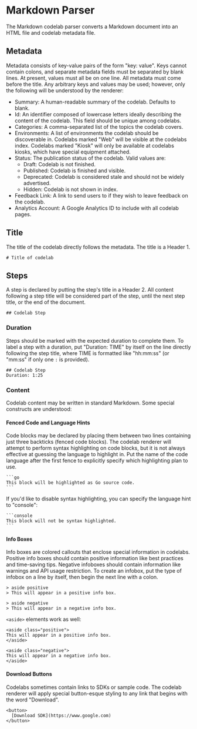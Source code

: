 # Markdown Parser

The Markdown codelab parser converts a Markdown document into an HTML file and
codelab metadata file.

## Metadata

Metadata consists of key-value pairs of the form "key: value". Keys cannot
contain colons, and separate metadata fields must be separated by blank lines.
At present, values must all be on one line. All metadata must come before the
title. Any arbitrary keys and values may be used; however, only the following
will be understood by the renderer:

- Summary: A human-readable summary of the codelab. Defaults to blank.
- Id: An identifier composed of lowercase letters ideally describing the
  content of the codelab. This field should be unique among
  codelabs.
- Categories: A comma-separated list of the topics the codelab covers.
- Environments: A list of environments the codelab should be discoverable in.
  Codelabs marked "Web" will be visible at the codelabs index. Codelabs marked
  "Kiosk" will only be available at codelabs kiosks, which have special
  equipment attached.
- Status: The publication status of the codelab. Valid values are:
  - Draft: Codelab is not finished.
  - Published: Codelab is finished and visible.
  - Deprecated: Codelab is considered stale and should not be widely advertised.
  - Hidden: Codelab is not shown in index.
- Feedback Link: A link to send users to if they wish to leave feedback on the
  codelab.
- Analytics Account: A Google Analytics ID to include with all codelab pages.

## Title

The title of the codelab directly follows the metadata. The title is a Header 1.

```
# Title of codelab
```

## Steps

A step is declared by putting the step's title in a Header 2. All content
following a step title will be considered part of the step, until the next step
title, or the end of the document.

```
## Codelab Step
```

### Duration

Steps should be marked with the expected duration to complete them. To label a
step with a duration, put "Duration: TIME" by itself on the line directly
following the step title, where TIME is formatted like "hh:mm:ss" (or "mm:ss" if
only one `:` is provided).

```
## Codelab Step
Duration: 1:25
```

### Content

Codelab content may be written in standard Markdown. Some special constructs are
understood:

#### Fenced Code and Language Hints

Code blocks may be declared by placing them between two lines containing just
three backticks (fenced code blocks). The codelab renderer will attempt to
perform syntax highlighting on code blocks, but it is not always effective at
guessing the language to highlight in. Put the name of the code language after
the first fence to explicitly specify which highlighting plan to use.

    ```go
    This block will be highlighted as Go source code.
    ```

If you'd like to disable syntax highlighting, you can specify the language
hint to "console":

    ```console
    This block will not be syntax highlighted.
    ```

#### Info Boxes

Info boxes are colored callouts that enclose special information in codelabs.
Positive info boxes should contain positive information like best practices and
time-saving tips. Negative infoboxes should contain information like warnings
and API usage restriction. To create an infobox, put the type of infobox on a
line by itself, then begin the next line with a colon.

```
> aside positive
> This will appear in a positive info box.

> aside negative
> This will appear in a negative info box.
```

`<aside>` elements work as well:

```
<aside class="positive">
This will appear in a positive info box.
</aside>

<aside class="negative">
This will appear in a negative info box.
</aside>
```

#### Download Buttons

Codelabs sometimes contain links to SDKs or sample code. The codelab renderer
will apply special button-esque styling to any link that begins with the word
"Download".

```
<button>
  [Download SDK](https://www.google.com)
</button>
```

